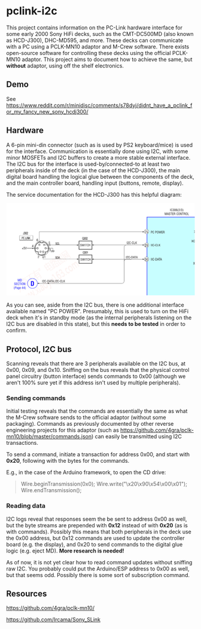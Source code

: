# pclink-i2c

This project contains information on the PC-Link hardware interface for some early 2000 Sony HiFi decks, such as the CMT-DC500MD (also known as HCD-J300), DHC-MD595, and more. These decks can communicate with a PC using a PCLK-MN10 adaptor and M-Crew software. There exists open-source software for controlling these decks using the official PCLK-MN10 adaptor. This project aims to document how to achieve the same, but **without** adaptor, using off the shelf electronics.

## Demo

See https://www.reddit.com/r/minidisc/comments/s78dyj/didnt_have_a_pclink_for_my_fancy_new_sony_hcdj300/

## Hardware
A 6-pin mini-din connector (such as is used by PS2 keyboard/mice) is used for the interface. Communication is essentially done using I2C, with some minor MOSFETs and I2C buffers to create a more stable external interface. The I2C bus for the interface is used-by/connected-to at least two peripherals inside of the deck (in the case of the HCD-J300), the main digital board handling the logical glue between the components of the deck, and the main controller board, handling input (buttons, remote, display).

The service documentation for the HCD-J300 has this helpful diagram:

![I2C Diagram](hardware/i2c-j300.png)

As you can see, aside from the I2C bus, there is one additional interface available named "PC POWER". Presumably, this is used to turn on the HiFi deck when it's in standby mode (as the internal peripherals listening on the I2C bus are disabled in this state), but this **needs to be tested** in order to confirm.

## Protocol, I2C bus

Scanning reveals that there are 3 peripherals available on the I2C bus, at 0x00, 0x09, and 0x10. Sniffing on the bus reveals that the physical control panel circuitry (button interface) sends commands to 0x00 (although we aren't 100% sure yet if this address isn't used by multiple peripherals).

### Sending commands

Initial testing reveals that the commands are essentially the same as what the M-Crew software sends to the official adaptor (without some packaging). Commands as previously documented by other reverse engineering projects for this adaptor (such as https://github.com/4gra/pclk-mn10/blob/master/commands.json) can easily be transmitted using I2C transactions.

To send a command, initiate a transaction for address 0x00, and start with **0x20**, following with the bytes for the commands.

E.g., in the case of the Arduino framework, to open the CD drive:

>  Wire.beginTransmission(0x0);
>  Wire.write("\x20\x90\x54\x00\x01");
>  Wire.endTransmission();

### Reading data

I2C logs reveal that responses seem the be sent to address 0x00 as well, but the byte streams are prepended with **0x12** instead of with **0x20** (as is with commands). Possibly this means that both peripherals in the deck use the 0x00 address, but 0x12 commands are used to update the controller board (e.g. the display), and 0x20 to send commands to the digital glue logic (e.g. eject MD). **More research is needed!**

As of now, it is not yet clear how to read command updates without sniffing raw I2C. You probably could put the Arduino/ESP address to 0x00 as well, but that seems odd. Possibly there is some sort of subscription command.

## Resources

https://github.com/4gra/pclk-mn10/

https://github.com/Ircama/Sony_SLink
